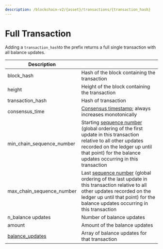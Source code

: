 ```yaml
---
description: /blockchain-v2/{asset}/transactions/{transaction_hash}
---
```


# Full Transaction

Adding a `transaction_hash`to the prefix returns a full single transaction with all balance updates.

| Description                                  |                                                                                                                                                                                                                                                                |
| -------------------------------------------- | -------------------------------------------------------------------------------------------------------------------------------------------------------------------------------------------------------------------------------------------------------------- |
| block\_hash                                  | Hash of the block containing the transaction                                                                                                                                                                                                                   |
| height                                       | Height of the block containing the transaction                                                                                                                                                                                                                 |
| transaction\_hash                            | Hash of transaction                                                                                                                                                                                                                                            |
| consensus\_time                              | ​[Consensus timestamp](../../../atlas-overview/#consensus-timestamp); always increases monotonically                                                                                                                                                           |
| min\_chain\_sequence\_number                 | Starting [sequence number](../../../atlas-overview/#chain-sequencing) (global ordering of the first update in this transaction relative to all other updates recorded on the ledger up until that point) for the balance updates occurring in this transaction |
| max\_chain\_sequence\_number                 | Last [sequence number](../../../atlas-overview/#chain-sequencing) (global ordering of the last update in this transaction relative to all other updates recorded on the ledger up until that point) for the balance updates occurring in this transaction      |
| n\_balance updates                           | Number of balance updates                                                                                                                                                                                                                                      |
| amount                                       | Amount of the balance updates                                                                                                                                                                                                                                  |
| [balance\_updates](../../balance-updates.md) | Array of balance updates for that transaction                                                                                                                                                                                                                  |

